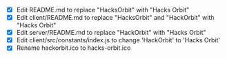 - [x] Edit README.md to replace "HacksOrbit" with "Hacks Orbit"
- [x] Edit client/README.md to replace "HacksOrbit" and "HackOrbit" with "Hacks Orbit"
- [x] Edit server/README.md to replace "HackOrbit" with "Hacks Orbit"
- [x] Edit client/src/constants/index.js to change 'HackOrbit' to 'Hacks Orbit'
- [x] Rename hackorbit.ico to hacks-orbit.ico
